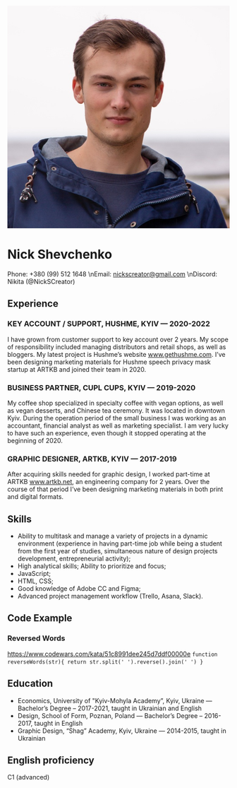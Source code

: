 ![Avatar](images/AVA.JPG)
# Nick Shevchenko
Phone: +380 (99) 512 1648
\nEmail: nickscreator@gmail.com
\nDiscord: Nikita (@NickSCreator)
## Experience
### KEY ACCOUNT / SUPPORT, HUSHME, KYIV — 2020-2022
I have grown from customer support to key account over 2 years. My scope of responsibility included managing distributors and retail shops, as well as bloggers. My latest project is Hushme’s website www.gethushme.com. I’ve been designing marketing materials for Hushme speech privacy mask startup at ARTKB and joined their team in 2020.
### BUSINESS PARTNER, CUPL CUPS, KYIV — 2019-2020
My coffee shop specialized in specialty coffee with vegan options, as well as vegan desserts, and Chinese tea ceremony. It was located in downtown Kyiv. During the operation period of the small business I was working as an accountant, financial analyst as well as marketing specialist. I am very lucky to have such an experience, even though it stopped operating at the beginning of 2020.
### GRAPHIC DESIGNER, ARTKB, KYIV — 2017-2019
After acquiring skills needed for graphic design, I worked part-time at ARTKB www.artkb.net, an engineering company for 2 years. Over the course of that period I’ve been designing marketing materials in both print and digital formats.
## Skills
* Ability to multitask and manage a variety of projects in a dynamic environment (experience in
having part-time job while being a student from the first year of studies, simultaneous nature of
design projects development, entrepreneurial activity);
* High analytical skills;
Ability to prioritize and focus;
* JavaScript;
* HTML, CSS;
* Good knowledge of Adobe CC and Figma;
* Advanced project management workflow (Trello, Asana, Slack).
## Code Example
### Reversed Words
https://www.codewars.com/kata/51c8991dee245d7ddf00000e
`function reverseWords(str){
  return str.split(' ').reverse().join(' ')
}`
## Education
* Economics, University of "Kyiv-Mohyla Academy”, Kyiv, Ukraine — Bachelor’s Degree – 2017-2021, taught in Ukrainian and English
* Design, School of Form, Poznan, Poland — Bachelor’s Degree – 2016-2017, taught in English
* Graphic Design, “Shag” Academy, Kyiv, Ukraine — 2014-2015, taught in Ukrainian
## English proficiency
C1 (advanced)
